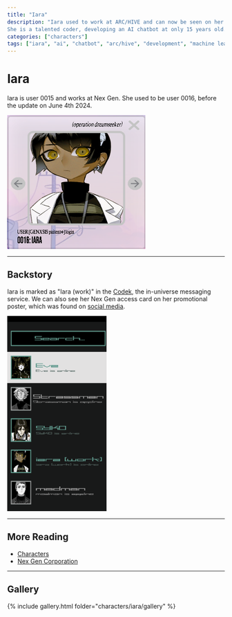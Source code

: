 ```yaml
---
title: "Iara"
description: "Iara used to work at ARC/HIVE and can now be seen on her tour poster wearing a Nex Gen badge. 
She is a talented coder, developing an AI chatbot at only 15 years old."
categories: ["characters"]
tags: ["iara", "ai", "chatbot", "arc/hive", "development", "machine learning", "rebecca sinclair"]
---
```


# Iara

Iara is user 0015 and works at Nex Gen. She used to be user 0016, before the 
update on June 4th 2024.

![Iara's avatar](../../Resources/characters/iara/iara.png)

***

## Backstory

Iara is marked as "Iara (work)" in the [Codek](../webpage#codek), the in-universe messaging
service. We can also see her Nex Gen access card on her promotional poster, which
was found on [social media](../socials/social-posts).

![Iara seen in the Codek messenger](../../Resources/webpage/message_screenshot.png)

***

## More Reading

- [Characters](characters)
- [Nex Gen Corporation](../lore/nex-gen-corporation)

***

## Gallery

{% include gallery.html folder="characters/iara/gallery" %}
